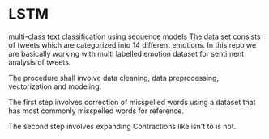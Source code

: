 # LSTM
multi-class text classification using sequence models
The data set consists of tweets which are categorized into 14 different emotions. 
In this repo we are basically working with multi labelled emotion dataset for sentiment analysis of tweets.

The procedure shall involve data cleaning, data preprocessing, vectorization and modeling.


The first step involves correction of misspelled words using a dataset that has most commonly misspelled words for reference.

The second step involves expanding Contractions like isn't to is not.

